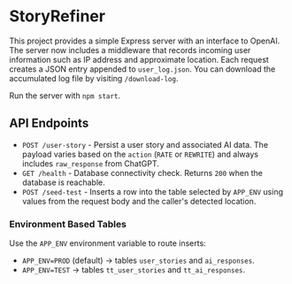 # StoryRefiner

This project provides a simple Express server with an interface to OpenAI. The
server now includes a middleware that records incoming user information such as
IP address and approximate location. Each request creates a JSON entry appended
to `user_log.json`. You can download the accumulated log file by visiting
`/download-log`.

Run the server with `npm start`.

## API Endpoints

- `POST /user-story` - Persist a user story and associated AI data. The payload
  varies based on the `action` (`RATE` or `REWRITE`) and always includes
  `raw_response` from ChatGPT.
- `GET /health` - Database connectivity check. Returns `200` when the database
  is reachable.
- `POST /seed-test` - Inserts a row into the table selected by `APP_ENV` using
  values from the request body and the caller's detected location.

### Environment Based Tables

Use the `APP_ENV` environment variable to route inserts:

- `APP_ENV=PROD` (default) &rarr; tables `user_stories` and `ai_responses`.
- `APP_ENV=TEST` &rarr; tables `tt_user_stories` and `tt_ai_responses`.
